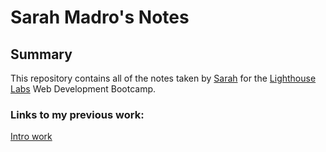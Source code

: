 # Sarah Madro's Notes

## Summary

This repository contains all of the notes taken by <a href="https://github.com/sjay3000">Sarah</a> for the <a href="https://lighthouselabs.ca/">Lighthouse Labs</a> Web Development Bootcamp.

### Links to my previous work:

[Intro work](https://github.com/sjay3000/javascripting)
